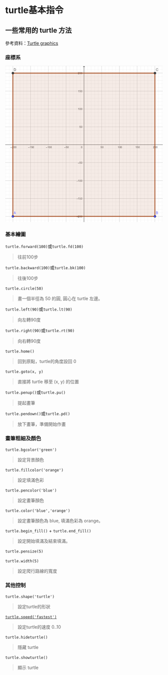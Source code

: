 # turtle基本指令

## 一些常用的 turtle 方法

參考資料：[Turtle graphics](https://docs.python.org/3/library/turtle.html)

### 座標系

<img src="images/coordinates.png" />

### 基本繪圖

`turtle.forward(100)`或`turtle.fd(100)`

> 往前100步

`turtle.backward(100)`或`turtle.bk(100)`

> 往後100步

`turtle.circle(50)`

> 畫一個半徑為 50 的圓, 圓心在 turtle 左邊。

`turtle.left(90)`或`turtle.lt(90)`

> 向左轉90度

`turtle.right(90)`或`turtle.rt(90)`

> 向右轉90度

`turtle.home()`

> 回到原點，turtle的角度設回 0

`turtle.goto(x, y)`

> 直接將 turtle 移至 (x, y) 的位置

`turtle.penup()`或`turtle.pu()`

> 提起畫筆

`turtle.pendown()`或`turtle.pd()`

> 放下畫筆，準備開始作畫

### 畫筆粗細及顏色

`turtle.bgcolor('green')`

> 設定背景顏色

`turtle.fillcolor('orange')`

> 設定填滿色彩

`turtle.pencolor('blue')`

> 設定畫筆顏色

`turtle.color('blue','orange')`

> 設定畫筆顏色為 blue, 填滿色彩為 orange。

`turtle.begin_fill()` + `turtle.end_fill()`

> 設定開始填滿及結束填滿。

`turtle.pensize(5)`

`turtle.width(5)`

> 設定爬行路線的寬度

### 其他控制

`turtle.shape('turtle')`

> 設定turtle的形狀

[`turtle.speed('fastest')`](https://docs.python.org/3/library/turtle.html#turtle.speed)

> 設定turtle的速度 0..10

`turtle.hideturtle()`

> 隱藏 turtle

`turtle.showturtle()`

> 顯示 turtle

